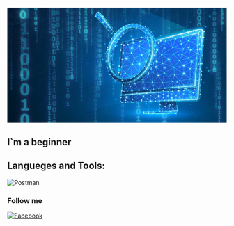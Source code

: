 ![Header](https://github.com/RomanHodov/romanhodov/blob/main/1_1-8.jpg)

## I`m a beginner

## Langueges and Tools:
![Postman](https://img.shields.io/badge/-Postman-090909?style=for-the-badge&logo=flutter&logoColor=47C5FB)

### Follow me

[![Facebook](https://img.shields.io/badge/-Facebook-090909?style=for-the-badge&logo=flutter&logoColor=47C5FB)](https://www.facebook.com/profile.php?id=100054745900294)
